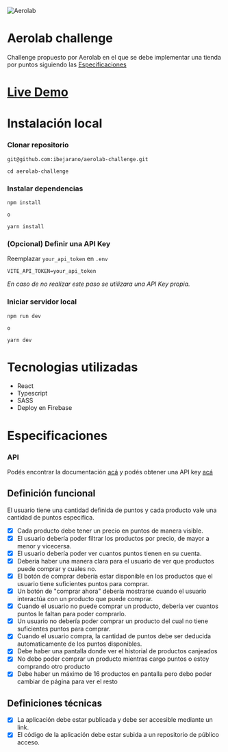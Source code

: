 ![Aerolab](./src/assets/logo.svg "Aerolab")

# Aerolab challenge

Challenge propuesto por Aerolab en el que se debe implementar una tienda por puntos siguiendo las [Especificaciones](#Especificaciones) 

# [Live Demo](https://aerolab-challenge-7311e.web.app/)

# Instalación local

### Clonar repositorio

```
git@github.com:ibejarano/aerolab-challenge.git

cd aerolab-challenge
```

### Instalar dependencias

```
npm install

o

yarn install
```

### (Opcional) Definir una API Key

Reemplazar `your_api_token` en `.env`

```
VITE_API_TOKEN=your_api_token
```

*En caso de no realizar este paso se utilizara una API Key propia.*

### Iniciar servidor local

```
npm run dev

o

yarn dev
```

# Tecnologias utilizadas

- React
- Typescript
- SASS
- Deploy en Firebase
# Especificaciones
### API
Podés encontrar la documentación [acá](https://aerolabchallenge.docs.apiary.io/) y podés obtener una API key [acá](https://aerolab.co/coding-challenge)

## Definición funcional
El usuario tiene una cantidad definida de puntos y cada producto vale una cantidad de puntos especifica.

- [X] Cada producto debe tener un precio en puntos de manera visible.
- [X] El usuario debería poder filtrar los productos por precio, de mayor a menor y vicecersa.
- [X] El usuario debería poder ver cuantos puntos tienen en su cuenta.
- [X] Debería haber una manera clara para el usuario de ver que productos puede comprar y cuales no.
- [x] El botón de comprar debería estar disponible en los productos que el usuario tiene suficientes puntos para comprar.
- [x] Un botón de "comprar ahora" debería mostrarse cuando el usuario interactúa con un producto que puede comprar.
- [x] Cuando el usuario no puede comprar un producto, debería ver cuantos puntos le faltan para poder comprarlo.
- [x] Un usuario no debería poder comprar un producto del cual no tiene suficientes puntos para comprar.
- [x] Cuando el usuario compra, la cantidad de puntos debe ser deducida automaticamente de los puntos disponibles.
- [x] Debe haber una pantalla donde ver el historial de productos canjeados
- [x] No debo poder comprar un producto mientras cargo puntos o estoy comprando otro producto
- [X] Debe haber un máximo de 16 productos en pantalla pero debo poder cambiar de página para ver el resto

## Definiciones técnicas
- [X] La aplicación debe estar publicada y debe ser accesible mediante un link.
- [X] El código de la aplicación debe estar subida a un repositorio de público acceso.

